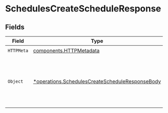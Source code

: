 # SchedulesCreateScheduleResponse


## Fields

| Field                                                                                                             | Type                                                                                                              | Required                                                                                                          | Description                                                                                                       |
| ----------------------------------------------------------------------------------------------------------------- | ----------------------------------------------------------------------------------------------------------------- | ----------------------------------------------------------------------------------------------------------------- | ----------------------------------------------------------------------------------------------------------------- |
| `HTTPMeta`                                                                                                        | [components.HTTPMetadata](../../models/components/httpmetadata.md)                                                | :heavy_check_mark:                                                                                                | N/A                                                                                                               |
| `Object`                                                                                                          | [*operations.SchedulesCreateScheduleResponseBody](../../models/operations/schedulescreatescheduleresponsebody.md) | :heavy_minus_sign:                                                                                                | The request has succeeded and a new resource has been created as a result.                                        |